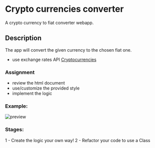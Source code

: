 # Crypto currencies converter

A crypto currency to fiat converter webapp.

## Description
The app will convert the given currency to the chosen fiat one.

 - use exchange rates API [Cryptocurrencies](https://www.cryptonator.com/api)

### Assignment

- review the html document
- use/customize the provided style
- implement the logic

### Example:

 ![preview](./assets/images/demo.gif)


### Stages:
1 - Create the logic your own way!
2 - Refactor your code to use a Class